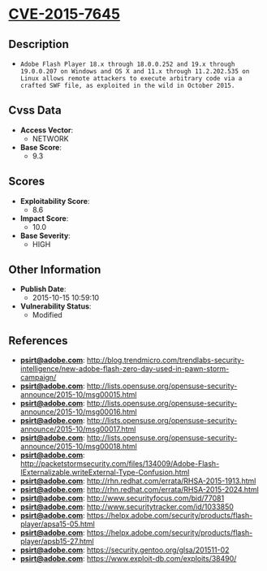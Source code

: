 
# [CVE-2015-7645](https://cve.mitre.org/cgi-bin/cvename.cgi?name=CVE-2015-7645)

## Description

- `Adobe Flash Player 18.x through 18.0.0.252 and 19.x through 19.0.0.207 on Windows and OS X and 11.x through 11.2.202.535 on Linux allows remote attackers to execute arbitrary code via a crafted SWF file, as exploited in the wild in October 2015.`

## Cvss Data

- **Access Vector**:
  - NETWORK
- **Base Score**:
  - 9.3

## Scores

- **Exploitability Score**:
  - 8.6
- **Impact Score**:
  - 10.0
- **Base Severity**:
  - HIGH

## Other Information

- **Publish Date**:
  - 2015-10-15 10:59:10
- **Vulnerability Status**:
  - Modified

## References

- **psirt@adobe.com**: http://blog.trendmicro.com/trendlabs-security-intelligence/new-adobe-flash-zero-day-used-in-pawn-storm-campaign/
- **psirt@adobe.com**: http://lists.opensuse.org/opensuse-security-announce/2015-10/msg00015.html
- **psirt@adobe.com**: http://lists.opensuse.org/opensuse-security-announce/2015-10/msg00016.html
- **psirt@adobe.com**: http://lists.opensuse.org/opensuse-security-announce/2015-10/msg00017.html
- **psirt@adobe.com**: http://lists.opensuse.org/opensuse-security-announce/2015-10/msg00018.html
- **psirt@adobe.com**: http://packetstormsecurity.com/files/134009/Adobe-Flash-IExternalizable.writeExternal-Type-Confusion.html
- **psirt@adobe.com**: http://rhn.redhat.com/errata/RHSA-2015-1913.html
- **psirt@adobe.com**: http://rhn.redhat.com/errata/RHSA-2015-2024.html
- **psirt@adobe.com**: http://www.securityfocus.com/bid/77081
- **psirt@adobe.com**: http://www.securitytracker.com/id/1033850
- **psirt@adobe.com**: https://helpx.adobe.com/security/products/flash-player/apsa15-05.html
- **psirt@adobe.com**: https://helpx.adobe.com/security/products/flash-player/apsb15-27.html
- **psirt@adobe.com**: https://security.gentoo.org/glsa/201511-02
- **psirt@adobe.com**: https://www.exploit-db.com/exploits/38490/
